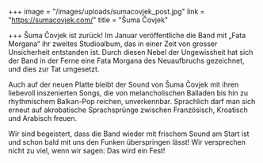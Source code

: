 +++
image = "/images/uploads/sumacovjek_post.jpg"
link = "https://sumacovjek.com/"
title = "Šuma Čovjek"

+++
Šuma Čovjek ist zurück! Im Januar veröffentliche die Band mit „Fata Morgana“ ihr zweites Studioalbum, das in einer Zeit von grosser Unsicherheit entstanden ist. Durch diesen Nebel der Ungewissheit hat sich der Band in der Ferne eine Fata Morgana des Neuaufbruchs gezeichnet, und dies zur Tat umgesetzt.

Auch auf der neuen Platte bleibt der Sound von Šuma Čovjek mit ihren liebevoll inszenierten Songs, die von melancholischen Balladen bis hin zu rhythmischem Balkan-Pop reichen, unverkennbar. Sprachlich darf man sich erneut auf akrobatische Sprachsprünge zwischen Französisch, Kroatisch und Arabisch freuen.

Wir sind begeistert, dass die Band wieder mit frischem Sound am Start ist und schon bald mit uns den Funken überspringen lässt! Wir versprechen nicht zu viel, wenn wir sagen: Das wird ein Fest!